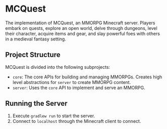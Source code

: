 # MCQuest

The implementation of MCQuest, an MMORPG Minecraft server. Players embark on
quests, explore an open world, delve through dungeons, level their character,
acquire items and gear, and slay powerful foes with others in a medieval fantasy
setting.

## Project Structure

MCQuest is divided into the following subprojects:

- `core`: The core APIs for building and managing MMORPGs. Creates high level
  abstractions for `server` to create MMORPG content.
- `server`: Uses the `core` API to implement and serve an MMORPG.

## Running the Server

1. Execute `gradlew run` to start the server.
2. Connect to `localhost` through the Minecraft client to connect.
